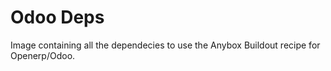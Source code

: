 Odoo Deps
==================
Image containing all the dependecies to use the Anybox Buildout recipe for Openerp/Odoo.
